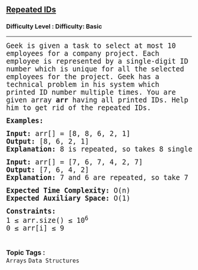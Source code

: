 <h2><a href="https://www.geeksforgeeks.org/problems/repeated-ids0116/1?page=9&category=Arrays,Java&difficulty=Basic&sortBy=submissions">Repeated IDs</a></h2><h3>Difficulty Level : Difficulty: Basic</h3><hr><div class="problems_problem_content__Xm_eO"><p><span style="font-size: 14pt; font-family: 'andale mono', monospace;">Geek is given a task to select at most 10 employees for a company project. Each employee is represented by a single-digit ID number which is unique for all the selected employees for the project. Geek has a technical problem in his system which printed ID number multiple times. You are given array<strong> arr</strong>&nbsp;having all printed IDs. Help him to get rid of the repeated IDs.</span></p>
<p><span style="font-size: 14pt; font-family: 'andale mono', monospace;"><strong>Examples:</strong></span></p>
<pre><span style="font-size: 14pt; font-family: 'andale mono', monospace;"><strong>Input: </strong>arr[] = [8, 8, 6, 2, 1] <br><strong>Output: </strong>[8, 6, 2, 1] <br><strong>Explanation: </strong>8 is repeated, so takes 8 single time.</span></pre>
<pre><span style="font-family: 'andale mono', monospace; font-size: 14pt;"><strong>Input: </strong>arr[] = [7, 6, 7, 4, 2, 7] <br><strong>Output: </strong>[7, 6, 4, 2] <br><strong>Explanation: </strong>7 and 6 are repeated, so take 7 and 6 single time.</span></pre>
<p><span style="font-size: 14pt; font-family: 'andale mono', monospace;"><strong>Expected Time Complexity:</strong> O(n)<br><strong>Expected Auxiliary Space:</strong> O(1)</span></p>
<p><span style="font-size: 14pt; font-family: 'andale mono', monospace;"><strong>Constraints:</strong><br>1 ≤ arr.size() ≤ 10<sup>6</sup><br>0 ≤ arr[i] ≤ 9</span></p></div><br><p><span style=font-size:18px><strong>Topic Tags : </strong><br><code>Arrays</code>&nbsp;<code>Data Structures</code>&nbsp;